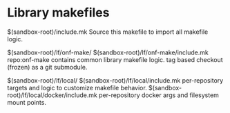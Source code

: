 Library makefiles
=================

$(sandbox-root)/include.mk
    Source this makefile to import all makefile logic.

$(sandbox-root)/lf/onf-make/
$(sandbox-root)/lf/onf-make/include.mk
    repo:onf-make contains common library makefile logic.
    tag based checkout (frozen) as a git submodule.

$(sandbox-root)/lf/local/
$(sandbox-root)/lf/local/include.mk
    per-repository targets and logic to customize makefile behavior.
$(sandbox-root)/lf/local/docker/include.mk
    per-repository docker args and filesystem mount points.
